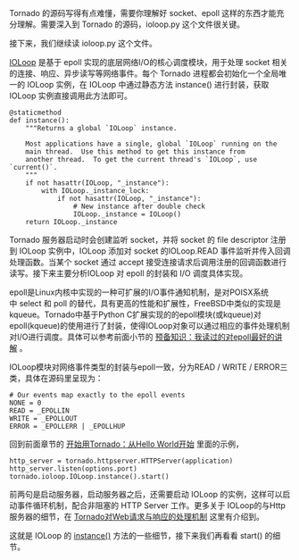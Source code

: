 Tornado 的源码写得有点难懂，需要你理解好 socket、epoll 这样的东西才能充分理解。需要深入到 Tornado 的源码，ioloop.py 这个文件很关键。

接下来，我们继续读 ioloop.py 这个文件。

[IOLoop](http://www.nowamagic.net/academy/tag/IOLoop) 是基于 epoll 实现的底层网络I/O的核心调度模块，用于处理 socket 相关的连接、响应、异步读写等网络事件。每个 Tornado 进程都会初始化一个全局唯一的 IOLoop 实例，在 IOLoop 中通过静态方法 instance\(\) 进行封装，获取 IOLoop 实例直接调用此方法即可。

    @staticmethod
    def instance():
    	"""Returns a global `IOLoop` instance.

    	Most applications have a single, global `IOLoop` running on the
    	main thread.  Use this method to get this instance from
    	another thread.  To get the current thread's `IOLoop`, use `current()`.
    	"""
    	if not hasattr(IOLoop, "_instance"):
    		with IOLoop._instance_lock:
    			if not hasattr(IOLoop, "_instance"):
    				# New instance after double check
    				IOLoop._instance = IOLoop()
    	return IOLoop._instance


Tornado 服务器启动时会创建监听 socket，并将 socket 的 file descriptor 注册到 IOLoop 实例中，IOLoop 添加对 socket 的IOLoop.READ 事件监听并传入回调处理函数。当某个 socket 通过 accept 接受连接请求后调用注册的回调函数进行读写。接下来主要分析IOLoop 对 epoll 的封装和 I/O 调度具体实现。

epoll是Linux内核中实现的一种可扩展的I/O事件通知机制，是对POISX系统中 select 和 poll 的替代，具有更高的性能和扩展性，FreeBSD中类似的实现是kqueue。Tornado中基于Python C扩展实现的的epoll模块\(或kqueue\)对epoll\(kqueue\)的使用进行了封装，使得IOLoop对象可以通过相应的事件处理机制对I/O进行调度。具体可以参考前面小节的 [预备知识：我读过的对epoll最好的讲解](http://www.nowamagic.net/academy/detail/13321005) 。

IOLoop模块对网络事件类型的封装与epoll一致，分为READ / WRITE / ERROR三类，具体在源码里呈现为：

```
# Our events map exactly to the epoll events
NONE = 0
READ = _EPOLLIN
WRITE = _EPOLLOUT
ERROR = _EPOLLERR | _EPOLLHUP

```

回到前面章节的 [开始用Tornado：从Hello World开始](http://www.nowamagic.net/academy/detail/1332505) 里面的示例，

```
http_server = tornado.httpserver.HTTPServer(application)
http_server.listen(options.port)
tornado.ioloop.IOLoop.instance().start()

```

前两句是启动服务器，启动服务器之后，还需要启动 IOLoop 的实例，这样可以启动事件循环机制，配合非阻塞的 HTTP Server 工作。更多关于 IOLoop的与Http服务器的细节，在 [Tornado对Web请求与响应的处理机制](http://www.nowamagic.net/academy/detail/1332514) 这里有介绍到。

这就是 IOLoop 的 [instance\(\)](http://www.nowamagic.net/academy/tag/instance) 方法的一些细节，接下来我们再看看 start\(\) 的细节。

